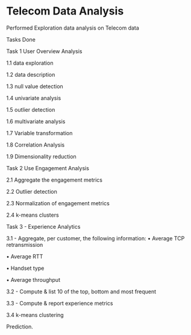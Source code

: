 # Telecom Data Analysis
 Performed Exploration data analysis on Telecom data

Tasks Done

Task 1 User Overview Analysis


1.1 data exploration

1.2 data description

1.3 null value detection

1.4 univariate analysis

1.5 outlier detection

1.6 multivariate analysis

1.7 Variable transformation

1.8 Correlation Analysis

1.9 Dimensionality reduction

Task 2 Use Engagement Analysis

2.1 Aggregate the engagement metrics

2.2 Outlier detection

2.3 Normalization of engagement metrics

2.4 k-means clusters

Task 3 - Experience Analytics

3.1 - Aggregate, per customer, the following information:
• Average TCP retransmission

• Average RTT

• Handset type

• Average throughput


3.2 - Compute & list 10 of the top, bottom and most frequent

3.3 - Compute & report experience metrics

3.4 k-means clustering

Prediction.

